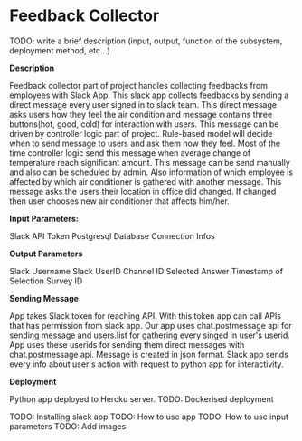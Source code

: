 # Feedback Collector
TODO: write a brief description (input, output, function of the subsystem, deployment method, etc...)

**Description**

Feedback collector part of project handles collecting feedbacks from employees with Slack App. This slack app collects feedbacks by sending a direct message every user signed in to slack team. This direct message asks users how they feel the air condition and message contains three buttons(hot, good, cold) for interaction with users. This message can be driven by controller logic part of project. Rule-based model will decide when to send message to users and ask them how they feel. Most of the time controller logic send this message when average change of temperature reach significant amount. This message can be send manually and also can be scheduled by admin. Also information of which employee is affected by which air conditioner is gathered with another message. This message asks the users their location in office did changed. If changed then user chooses new air conditioner that affects him/her. 

**Input Parameters:**

  Slack API Token
  Postgresql Database Connection Infos
  
**Output Parameters**

  Slack Username
  Slack UserID
  Channel ID
  Selected Answer
  Timestamp of Selection
  Survey ID
  
**Sending Message**

App takes Slack token for reaching API. With this token app can call APIs that has permission from slack app. Our app uses chat.postmessage api for sending message and users.list for gathering every singed in user's userid. App uses these userids for sending them direct messages with chat.postmessage api. Message is created in json format. Slack app sends every info about user's action with request to python app for interactivity.

**Deployment**

Python app deployed to Heroku server. 
TODO: Dockerised deployment

TODO: Installing slack app
TODO: How to use app
TODO: How to use input parameters
TODO: Add images
